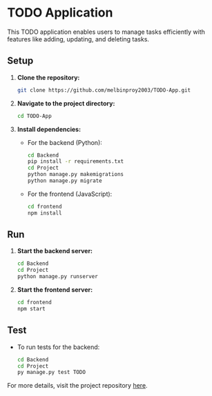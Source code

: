 
# TODO Application

This TODO application enables users to manage tasks efficiently with features like adding, updating, and deleting tasks.

## Setup

1. **Clone the repository:**
   ```bash
   git clone https://github.com/melbinproy2003/TODO-App.git
   ```
   
2. **Navigate to the project directory:**
   ```bash
   cd TODO-App
   ```

3. **Install dependencies:**
   - For the backend (Python):
     ```bash
     cd Backend
     pip install -r requirements.txt
     cd Project
     python manage.py makemigrations
     python manage.py migrate
     ```
   - For the frontend (JavaScript):
     ```bash
     cd frontend
     npm install
     ```

## Run

1. **Start the backend server:**
   ```bash
   cd Backend
   cd Project
   python manage.py runserver
   ```

2. **Start the frontend server:**
   ```bash
   cd frontend
   npm start
   ```

## Test

- To run tests for the backend:
  ```bash
  cd Backend
  cd Project
  py manage.py test TODO
  ```

For more details, visit the project repository [here](https://github.com/melbinproy2003/TODO-App).
